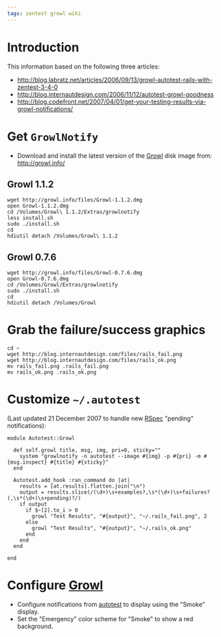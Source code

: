 ```yaml
---
tags: zentest growl wiki
---
```


# Introduction

This information based on the following three articles:

-   <http://blog.labratz.net/articles/2006/09/13/growl-autotest-rails-with-zentest-3-4-0>
-   <http://blog.internautdesign.com/2006/11/12/autotest-growl-goodness>
-   <http://blog.codefront.net/2007/04/01/get-your-testing-results-via-growl-notifications/>

# Get `GrowlNotify`

-   Download and install the latest version of the [Growl](/wiki/Growl) disk image from: <http://growl.info/>

## Growl 1.1.2

    wget http://growl.info/files/Growl-1.1.2.dmg
    open Growl-1.1.2.dmg
    cd /Volumes/Growl\ 1.1.2/Extras/growlnotify
    less install.sh
    sudo ./install.sh
    cd
    hdiutil detach /Volumes/Growl\ 1.1.2

## Growl 0.7.6

    wget http://growl.info/files/Growl-0.7.6.dmg
    open Growl-0.7.6.dmg
    cd /Volumes/Growl/Extras/growlnotify
    sudo ./install.sh
    cd
    hdiutil detach /Volumes/Growl

# Grab the failure/success graphics

    cd ~
    wget http://blog.internautdesign.com/files/rails_fail.png
    wget http://blog.internautdesign.com/files/rails_ok.png
    mv rails_fail.png .rails_fail.png
    mv rails_ok.png .rails_ok.png

# Customize `~/.autotest`

(Last updated 21 December 2007 to handle new [RSpec](/wiki/RSpec) "pending" notifications):

    module Autotest::Growl

      def self.growl title, msg, img, pri=0, sticky=""
        system "growlnotify -n autotest --image #{img} -p #{pri} -m #{msg.inspect} #{title} #{sticky}"
      end

      Autotest.add_hook :ran_command do |at|
        results = [at.results].flatten.join("\n")
        output = results.slice(/(\d+)\s+examples?,\s*(\d+)\s+failures?(,\s*(\d+)\s+pending)?/)
        if output
          if $~[2].to_i > 0
            growl "Test Results", "#{output}", "~/.rails_fail.png", 2
          else
            growl "Test Results", "#{output}", "~/.rails_ok.png"
          end
        end
      end

    end

# Configure [Growl](/wiki/Growl)

-   Configure notifications from [autotest](/wiki/autotest) to display using the "Smoke" display.
-   Set the "Emergency" color scheme for "Smoke" to show a red background.
